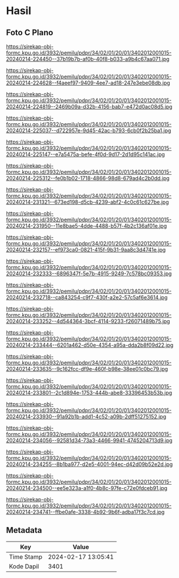 # Hasil

## Foto C Plano

https://sirekap-obj-formc.kpu.go.id/3932/pemilu/pdpr/34/02/01/20/01/3402012001015-20240214-224450--37b19b7b-af0b-40f8-b033-a9b4c67aa071.jpg

https://sirekap-obj-formc.kpu.go.id/3932/pemilu/pdpr/34/02/01/20/01/3402012001015-20240214-224628--f4aeef97-9409-4ee7-ad18-247e3ebe08db.jpg

https://sirekap-obj-formc.kpu.go.id/3932/pemilu/pdpr/34/02/01/20/01/3402012001015-20240214-224819--2469b09a-d32b-4156-bab7-e472d0ac08d5.jpg

https://sirekap-obj-formc.kpu.go.id/3932/pemilu/pdpr/34/02/01/20/01/3402012001015-20240214-225037--d722957e-9d45-42ac-b793-6cb0f2b25ba1.jpg

https://sirekap-obj-formc.kpu.go.id/3932/pemilu/pdpr/34/02/01/20/01/3402012001015-20240214-225147--e7a5475a-befe-4f0d-9d17-2d1d95c141ac.jpg

https://sirekap-obj-formc.kpu.go.id/3932/pemilu/pdpr/34/02/01/20/01/3402012001015-20240214-225312--fe0b1b02-1718-4866-98d8-679ad4c2b0dd.jpg

https://sirekap-obj-formc.kpu.go.id/3932/pemilu/pdpr/34/02/01/20/01/3402012001015-20240214-231321--673ed198-d5cb-4239-abf2-4c0c61c627be.jpg

https://sirekap-obj-formc.kpu.go.id/3932/pemilu/pdpr/34/02/01/20/01/3402012001015-20240214-231950--11e8bae5-4dde-4488-b57f-4b2c136af01e.jpg

https://sirekap-obj-formc.kpu.go.id/3932/pemilu/pdpr/34/02/01/20/01/3402012001015-20240214-232157--ef973ca0-0821-415f-9b31-9aa8c3d4741e.jpg

https://sirekap-obj-formc.kpu.go.id/3932/pemilu/pdpr/34/02/01/20/01/3402012001015-20240214-232333--6896347f-5e7b-4915-9249-7c578bc09353.jpg

https://sirekap-obj-formc.kpu.go.id/3932/pemilu/pdpr/34/02/01/20/01/3402012001015-20240214-232718--ca843254-c9f7-430f-a2e2-57c5af6e3614.jpg

https://sirekap-obj-formc.kpu.go.id/3932/pemilu/pdpr/34/02/01/20/01/3402012001015-20240214-233252--4d544364-3bcf-4114-9233-f26071489b75.jpg

https://sirekap-obj-formc.kpu.go.id/3932/pemilu/pdpr/34/02/01/20/01/3402012001015-20240214-233444--6201a462-d50e-4354-a95a-dda2b8f09d22.jpg

https://sirekap-obj-formc.kpu.go.id/3932/pemilu/pdpr/34/02/01/20/01/3402012001015-20240214-233635--9c162fcc-df9e-460f-b98e-38ee01c0bc79.jpg

https://sirekap-obj-formc.kpu.go.id/3932/pemilu/pdpr/34/02/01/20/01/3402012001015-20240214-233801--2c1d894e-1753-444b-abe8-33396453b53b.jpg

https://sirekap-obj-formc.kpu.go.id/3932/pemilu/pdpr/34/02/01/20/01/3402012001015-20240214-233930--91a92b1b-add1-4c52-a09b-2dff51275152.jpg

https://sirekap-obj-formc.kpu.go.id/3932/pemilu/pdpr/34/02/01/20/01/3402012001015-20240214-234056--92581d34-73a3-4466-9941-4745204713d9.jpg

https://sirekap-obj-formc.kpu.go.id/3932/pemilu/pdpr/34/02/01/20/01/3402012001015-20240214-234255--8b1ba977-d2e5-4001-94ec-d42d09b52e2d.jpg

https://sirekap-obj-formc.kpu.go.id/3932/pemilu/pdpr/34/02/01/20/01/3402012001015-20240214-234500--ee5e323a-a1f0-4b8c-97fe-c72e0fdceb91.jpg

https://sirekap-obj-formc.kpu.go.id/3932/pemilu/pdpr/34/02/01/20/01/3402012001015-20240214-234741--ffbe0afe-3338-4b92-9b6f-adba17f3c7cd.jpg


## Metadata

| Key        | Value               |
| ---------- | ------------------- |
| Time Stamp | 2024-02-17 13:05:41 |
| Kode Dapil | 3401                |



